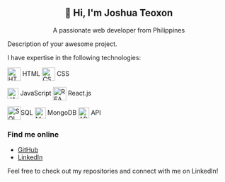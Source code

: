 <h2 align="center">👋 Hi, I'm Joshua Teoxon </h2>
<p align="center"> A passionate web developer from Philippines </p>

Description of your awesome project.

I have expertise in the following technologies:
<p><img align="center" src="https://www.svgrepo.com/show/452228/html-5.svg" height="30" width="30" alt="HTML"/> HTML 
<img align="center" src="https://www.svgrepo.com/show/303481/css-3-logo.svg" height="30" width="30" alt="CSS"/> CSS </p>
<p><img align="center" src="https://www.svgrepo.com/show/353925/javascript.svg" height="25" width="25" alt="JAVASCRIPT"/> JavaScript 
<img align="center" src="https://www.svgrepo.com/show/493719/react-javascript-js-framework-facebook.svg" height="30" width="30" alt="REACT"/> React.js </p>
<p><img align="center" src="https://www.svgrepo.com/show/331761/sql-database-sql-azure.svg" height="30" width="30" alt="SQL"/>SQL
<img align="center" src="https://www.svgrepo.com/show/439231/mongodb.svg" height="25" width="25" alt="MONGODB"/> MongoDB 
<img align="center" src="https://www.svgrepo.com/show/261808/api.svg" height="25" width="25" alt="API"/> API</p>



### Find me online

- [GitHub](https://github.com/your-username)
- [LinkedIn](https://www.linkedin.com/in/your-linkedin-profile)

Feel free to check out my repositories and connect with me on LinkedIn!
